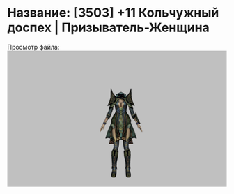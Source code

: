 # Название: [3503] +11 Кольчужный доспех | Призыватель-Женщина

Просмотр файла:
![p090005.png](p090005.png)